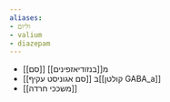 ```yaml
---
aliases:
- וליום
- valium
- diazepam
---
```

- [[סם]] מ[[בנזודיאזפינים]]
- [[סם אגוניסט עקיף]] ב[[קולטן GABA_a]]
- [[משככי חרדה]]